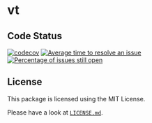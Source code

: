 # vt

## Code Status

[![codecov](https://codecov.io/gh/mimmi20/vt/graph/badge.svg?token=JLz8Oye5N0)](https://codecov.io/gh/mimmi20/vt)
[![Average time to resolve an issue](https://isitmaintained.com/badge/resolution/mimmi20/vt.svg)](https://isitmaintained.com/project/mimmi20/vt "Average time to resolve an issue")
[![Percentage of issues still open](https://isitmaintained.com/badge/open/mimmi20/vt.svg)](https://isitmaintained.com/project/mimmi20/vt "Percentage of issues still open")

## License

This package is licensed using the MIT License.

Please have a look at [`LICENSE.md`](LICENSE.md).
